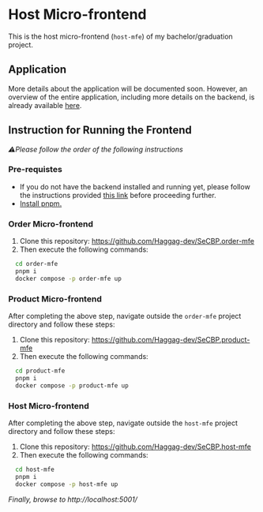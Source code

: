 # Host Micro-frontend

This is the host micro-frontend (`host-mfe`) of my bachelor/graduation project.

## Application

More details about the application will be documented soon. However, an overview of the entire application, including more details on the backend, is already available [here](https://github.com/Haggag-dev/SeCBP.back-end/tree/main?tab=readme-ov-file#bachelorgraduation-project).

## Instruction for Running the Frontend

_⚠️Please follow the order of the following instructions_ 

### Pre-requistes
- If you do not have the backend installed and running yet, please follow the instructions provided [this link](https://github.com/Haggag-dev/SeCBP.back-end/blob/main/README.md#instructions-for-running-the-back-end) before proceeding further.
- [Install pnpm.](https://pnpm.io/installation)

### Order Micro-frontend

1. Clone this repository: https://github.com/Haggag-dev/SeCBP.order-mfe
2. Then execute the following commands:
```sh
  cd order-mfe
  pnpm i
  docker compose -p order-mfe up
```

### Product Micro-frontend

After completing the above step, navigate outside the `order-mfe` project directory and follow these steps:

1. Clone this repository: https://github.com/Haggag-dev/SeCBP.product-mfe
2. Then execute the following commands:
```sh
  cd product-mfe
  pnpm i
  docker compose -p product-mfe up
```

### Host Micro-frontend

After completing the above step, navigate outside the `host-mfe` project directory and follow these steps:

1. Clone this repository: https://github.com/Haggag-dev/SeCBP.host-mfe
2. Then execute the following commands:
```sh
  cd host-mfe
  pnpm i
  docker compose -p host-mfe up
```

_Finally, browse to http://localhost:5001/_

   
